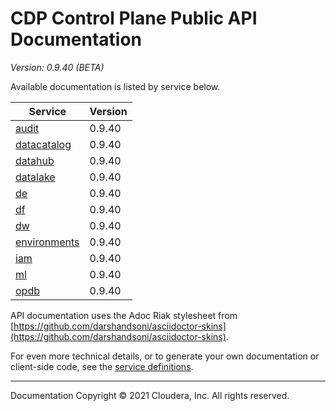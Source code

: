 # CDP Control Plane Public API Documentation

*Version: 0.9.40 (BETA)*

Available documentation is listed by service below.

| Service | Version |
| --- | --- |
| [audit](./audit/index.html) | 0.9.40 |
| [datacatalog](./datacatalog/index.html) | 0.9.40 |
| [datahub](./datahub/index.html) | 0.9.40 |
| [datalake](./datalake/index.html) | 0.9.40 |
| [de](./de/index.html) | 0.9.40 |
| [df](./df/index.html) | 0.9.40 |
| [dw](./dw/index.html) | 0.9.40 |
| [environments](./environments/index.html) | 0.9.40 |
| [iam](./iam/index.html) | 0.9.40 |
| [ml](./ml/index.html) | 0.9.40 |
| [opdb](./opdb/index.html) | 0.9.40 |

API documentation uses the Adoc Riak stylesheet from
[https://github.com/darshandsoni/asciidoctor-skins](https://github.com/darshandsoni/asciidoctor-skins).

For even more technical details, or to generate your own documentation or client-side code, see the
[service definitions](swagger/).

----

Documentation Copyright © 2021 Cloudera, Inc. All rights reserved.

